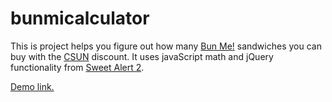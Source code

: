 # bunmicalculator
This is project helps you figure out how many [Bun Me!](http://www.yelp.com/biz/bun-me-northridge) sandwiches you can buy with the [CSUN](http://www.csun.edu) discount. It uses javaScript math and jQuery functionality from [Sweet Alert 2](https://limonte.github.io/sweetalert2/). 

[Demo link.](http://www.csun.edu/~gmm65408/bunme)
